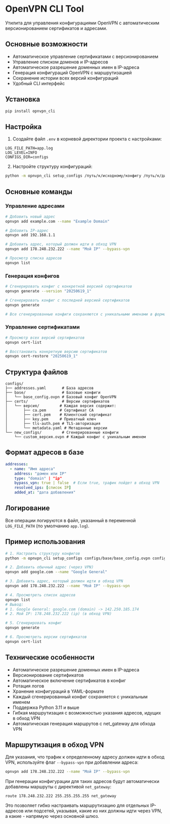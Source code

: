 # OpenVPN CLI Tool

Утилита для управления конфигурациями OpenVPN с автоматическим версионированием сертификатов и адресами.

## Основные возможности

- Автоматическое управление сертификатами с версионированием
- Управление списком доменов и IP-адресов
- Автоматическое разрешение доменных имен в IP-адреса
- Генерация конфигураций OpenVPN с маршрутизацией
- Сохранение истории всех версий конфигураций
- Удобный CLI интерфейс

## Установка

```bash
pip install opnvpn_cli
```

## Настройка

1. Создайте файл `.env` в корневой директории проекта с настройками:
```env
LOG_FILE_PATH=app.log
LOG_LEVEL=INFO
CONFIGS_DIR=configs
```

2. Настройте структуру конфигураций:
```bash
python -m opnvpn_cli setup_configs /путь/к/исходному/конфигу /путь/к/директории/конфигов
```

## Основные команды

### Управление адресами

```bash
# Добавить новый адрес
opnvpn add example.com --name "Example Domain"

# Добавить IP-адрес
opnvpn add 192.168.1.1

# Добавить адрес, который должен идти в обход VPN
opnvpn add 178.248.232.222 --name "Мой IP" --bypass-vpn

# Просмотр списка адресов
opnvpn list
```

### Генерация конфигов

```bash
# Сгенерировать конфиг с конкретной версией сертификатов
opnvpn generate --version "20250619_1"

# Сгенерировать конфиг с последней версией сертификатов
opnvpn generate

# Все сгенерированные конфиги сохраняются с уникальными именами в формате custom_версия.ovpn
```

### Управление сертификатами

```bash
# Просмотр всех версий сертификатов
opnvpn cert-list

# Восстановить конкретную версию сертификатов
opnvpn cert-restore "20250619_1"
```

## Структура файлов

```
configs/
├── addresses.yaml       # База адресов
├── base/                # Базовые конфиги
│   └── base_config.ovpn # Базовый конфиг OpenVPN
├── certs/               # Версии сертификатов
│   └── версия/         # Каждая версия содержит:
│       ├── ca.pem      # Сертификат CA
│       ├── cert.pem    # Клиентский сертификат
│       ├── key.pem     # Приватный ключ
│       ├── tls-auth.pem # TLS-авторизация
│       └── metadata.yaml # Метаданные версии
└── new_configs/         # Сгенерированные конфиги
    └── custom_версия.ovpn # Каждый конфиг с уникальным именем
```

## Формат адресов в базе

```yaml
addresses:
  - name: "Имя адреса"
    address: "домен или IP"
    type: "domain" | "ip"
    bypass_vpn: true | false  # Если true, трафик пойдет в обход VPN
    resolved_ips: [список IP]
    added_at: "дата добавления"
```

## Логирование

Все операции логируются в файл, указанный в переменной `LOG_FILE_PATH` (по умолчанию `app.log`).

## Пример использования

```bash
# 1. Настроить структуру конфигов
python -m opnvpn_cli setup_configs configs/base/base_config.ovpn configs

# 2. Добавить обычный адрес (через VPN)
opnvpn add google.com --name "Google General"

# 3. Добавить адрес, который должен идти в обход VPN
opnvpn add 178.248.232.222 --name "Мой IP" --bypass-vpn

# 4. Просмотреть список адресов
opnvpn list
# Вывод:
# 1. Google General: google.com (domain) -> 142.250.185.174
# 2. Мой IP: 178.248.232.222 (ip) (в обход VPN)

# 5. Сгенерировать конфиг
opnvpn generate

# 6. Просмотреть версии сертификатов
opnvpn cert-list
```

## Технические особенности

- Автоматическое разрешение доменных имен в IP-адреса
- Версионирование сертификатов
- Автоматическое включение сертификатов в конфиг
- Ротация логов
- Хранение конфигураций в YAML-формате
- Каждый сгенерированный конфиг сохраняется с уникальным именем
- Поддержка Python 3.11 и выше
- Гибкая маршрутизация с возможностью указания адресов, идущих в обход VPN
- Автоматическая генерация маршрутов с net_gateway для обхода VPN

## Маршрутизация в обход VPN

Для указания, что трафик к определенному адресу должен идти в обход VPN, используйте флаг `--bypass-vpn` при добавлении адреса:

```bash
opnvpn add 178.248.232.222 --name "Мой IP" --bypass-vpn
```

При генерации конфигурации для таких адресов будут автоматически добавлены маршруты с директивой `net_gateway`:

```
route 178.248.232.222 255.255.255.255 net_gateway
```

Это позволяет гибко настраивать маршрутизацию для отдельных IP-адресов или подсетей, указывая, какие из них должны идти через VPN, а какие - напрямую через основной шлюз.